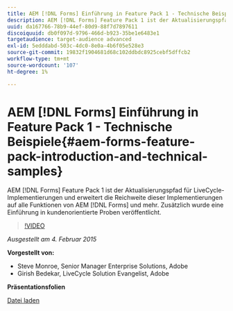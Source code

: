 ```yaml
---
title: AEM [!DNL Forms] Einführung in Feature Pack 1 - Technische Beispiele
description: AEM [!DNL Forms] Feature Pack 1 ist der Aktualisierungspfad für LiveCycle-Implementierungen und erweitert die Reichweite dieser Implementierungen auf alle Funktionen von AEM [!DNL Forms] und mehr. Zusätzlich wurde eine Einführung in kundenorientierte Proben veröffentlicht.
uuid: da167766-78b9-44ef-80d9-88f7d7897611
discoiquuid: db0f097d-9796-466d-b923-35be1e6483e1
targetaudience: target-audience advanced
exl-id: 5edddabd-503c-4dc0-8e0a-4b6f05e528e3
source-git-commit: 19832f1904681d68c102ddbdc8925cebf5dffcb2
workflow-type: tm+mt
source-wordcount: '107'
ht-degree: 1%

---
```


# AEM [!DNL Forms] Einführung in Feature Pack 1 - Technische Beispiele{#aem-forms-feature-pack-introduction-and-technical-samples}

AEM [!DNL Forms] Feature Pack 1 ist der Aktualisierungspfad für LiveCycle-Implementierungen und erweitert die Reichweite dieser Implementierungen auf alle Funktionen von AEM [!DNL Forms] und mehr. Zusätzlich wurde eine Einführung in kundenorientierte Proben veröffentlicht.

>[!VIDEO](https://video.tv.adobe.com/v/19380/?quality=9)

*Ausgestellt am 4. Februar 2015*

**Vorgestellt von:**

* Steve Monroe, Senior Manager Enterprise Solutions, Adobe
* Girish Bedekar, LiveCycle Solution Evangelist, Adobe

**Präsentationsfolien**

[Datei laden](assets/aem-forms-fp1-2015-0204.pdf)
<!--
[Get back to the Overview](https://helpx.adobe.com/experience-manager/kt/eseminars/gems/aem-index.html)
-->
